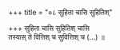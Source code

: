 +++
title = "०८ सुहिता चासि सुहितिश्"

+++
सुहिता चासि सुहितिश् चासि  
तस्यास् ते वित्तिश् च सुवित्तिश् च (…) ॥